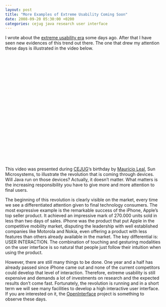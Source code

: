 ```yaml
---
layout: post
title: "More Examples of Extreme Usability Coming Soon"
date: 2008-09-20 05:30:00 +0200
categories: cejug java research user interface
---
```


I wrote about the <a href="http://planexstrategy.blogspot.com/2008/08/extreme-usability-era.html">extreme usability era</a> some days ago. After that I have seen new evidences of this trend out there. The one that drew my attention these days is illustrated in the video below.

<object height="344" width="425"><param name="movie" value="http://www.youtube.com/v/8j2dTw8p_IQ&amp;hl=en&amp;fs=1"/><param name="allowFullScreen" value="true"/><embed allowfullscreen="true" height="344" src="http://www.youtube.com/v/8j2dTw8p_IQ&amp;hl=en&amp;fs=1" type="application/x-shockwave-flash" width="425"/></object>

This video was presented during <a href="http://www.cejug.org/">CEJUG</a>‘s birthday by <a href="http://weblogs.java.net/blog/maltron/">Maurício Leal</a>, Sun Microsystems, to illustrate the revolution that is coming through devices. Will Java run on those devices? Actually, it doesn’t matter. What matters is the increasing responsibility you have to give more and more attention to final users.

The beginning of this revolution is clearly visible on the market, every time we see a differentiated attention given to final technology consumers. The most expressive example is the remarkable success of the iPhone, Apple’s top seller product. It achieved an impressive mark of 270.000 units sold in less than two days of sales. iPhone was the product that put Apple in the competitive mobility market, disputing the leadership with well established companies like Motorola and Nokia, even offering a product with less features than others already available in the market. The key differential is: USER INTERACTION. The combination of touching and gesturing modalities on the user interface is so natural that people just follow their intuition when using the product.

However, there are still many things to be done. One year and a half has already passed since iPhone came out and none of the current competitors could develop that level of interaction. Therefore, extreme usability is still expensive and demands a lot of investments on research and the expected results don’t come fast. Fortunately, the revolution is running and in a short term we will see many facilities to develop a high interactive user interface. If you are interested on it, the <a href="http://www.openinterface.org/">OpenInterface</a> project is something to observe these days.
